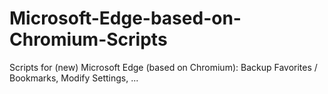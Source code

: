 # Microsoft-Edge-based-on-Chromium-Scripts
Scripts for (new) Microsoft Edge (based on Chromium): Backup Favorites / Bookmarks, Modify Settings, ...
